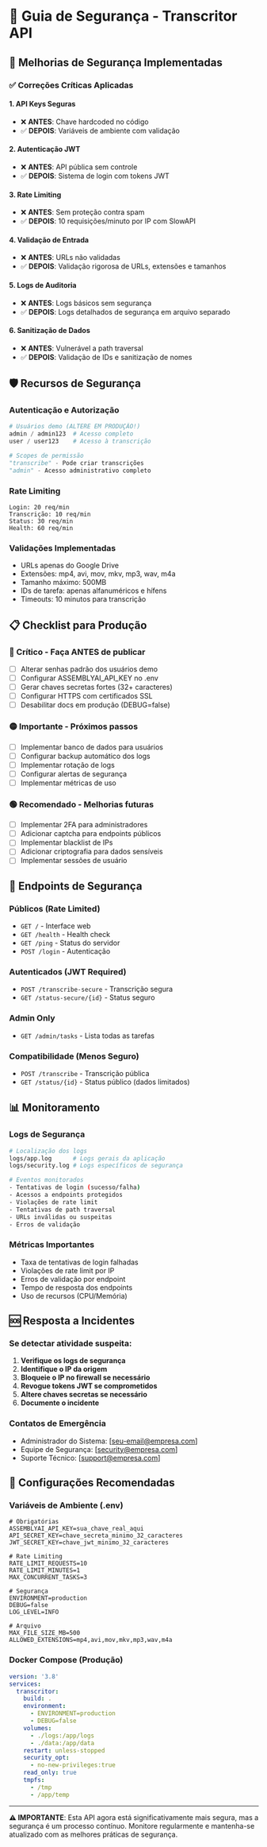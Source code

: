 # 🔐 Guia de Segurança - Transcritor API

## 🚨 Melhorias de Segurança Implementadas

### ✅ **Correções Críticas Aplicadas**

#### 1. **API Keys Seguras**
- ❌ **ANTES**: Chave hardcoded no código
- ✅ **DEPOIS**: Variáveis de ambiente com validação

#### 2. **Autenticação JWT**
- ❌ **ANTES**: API pública sem controle
- ✅ **DEPOIS**: Sistema de login com tokens JWT

#### 3. **Rate Limiting**
- ❌ **ANTES**: Sem proteção contra spam
- ✅ **DEPOIS**: 10 requisições/minuto por IP com SlowAPI

#### 4. **Validação de Entrada**
- ❌ **ANTES**: URLs não validadas
- ✅ **DEPOIS**: Validação rigorosa de URLs, extensões e tamanhos

#### 5. **Logs de Auditoria**
- ❌ **ANTES**: Logs básicos sem segurança
- ✅ **DEPOIS**: Logs detalhados de segurança em arquivo separado

#### 6. **Sanitização de Dados**
- ❌ **ANTES**: Vulnerável a path traversal
- ✅ **DEPOIS**: Validação de IDs e sanitização de nomes

## 🛡️ **Recursos de Segurança**

### **Autenticação e Autorização**
```python
# Usuários demo (ALTERE EM PRODUÇÃO!)
admin / admin123  # Acesso completo
user / user123    # Acesso à transcrição

# Scopes de permissão
"transcribe" - Pode criar transcrições
"admin" - Acesso administrativo completo
```

### **Rate Limiting**
```
Login: 20 req/min
Transcrição: 10 req/min
Status: 30 req/min
Health: 60 req/min
```

### **Validações Implementadas**
- URLs apenas do Google Drive
- Extensões: mp4, avi, mov, mkv, mp3, wav, m4a
- Tamanho máximo: 500MB
- IDs de tarefa: apenas alfanuméricos e hífens
- Timeouts: 10 minutos para transcrição

## 📋 **Checklist para Produção**

### **🔴 Crítico - Faça ANTES de publicar**
- [ ] Alterar senhas padrão dos usuários demo
- [ ] Configurar ASSEMBLYAI_API_KEY no .env
- [ ] Gerar chaves secretas fortes (32+ caracteres)
- [ ] Configurar HTTPS com certificados SSL
- [ ] Desabilitar docs em produção (DEBUG=false)

### **🟡 Importante - Próximos passos**
- [ ] Implementar banco de dados para usuários
- [ ] Configurar backup automático dos logs
- [ ] Implementar rotação de logs
- [ ] Configurar alertas de segurança
- [ ] Implementar métricas de uso

### **🟢 Recomendado - Melhorias futuras**
- [ ] Implementar 2FA para administradores
- [ ] Adicionar captcha para endpoints públicos
- [ ] Implementar blacklist de IPs
- [ ] Adicionar criptografia para dados sensíveis
- [ ] Implementar sessões de usuário

## 🚦 **Endpoints de Segurança**

### **Públicos (Rate Limited)**
- `GET /` - Interface web
- `GET /health` - Health check
- `GET /ping` - Status do servidor
- `POST /login` - Autenticação

### **Autenticados (JWT Required)**
- `POST /transcribe-secure` - Transcrição segura
- `GET /status-secure/{id}` - Status seguro

### **Admin Only**
- `GET /admin/tasks` - Lista todas as tarefas

### **Compatibilidade (Menos Seguro)**
- `POST /transcribe` - Transcrição pública
- `GET /status/{id}` - Status público (dados limitados)

## 📊 **Monitoramento**

### **Logs de Segurança**
```bash
# Localização dos logs
logs/app.log      # Logs gerais da aplicação
logs/security.log # Logs específicos de segurança

# Eventos monitorados
- Tentativas de login (sucesso/falha)
- Acessos a endpoints protegidos
- Violações de rate limit
- Tentativas de path traversal
- URLs inválidas ou suspeitas
- Erros de validação
```

### **Métricas Importantes**
- Taxa de tentativas de login falhadas
- Violações de rate limit por IP
- Erros de validação por endpoint
- Tempo de resposta dos endpoints
- Uso de recursos (CPU/Memória)

## 🆘 **Resposta a Incidentes**

### **Se detectar atividade suspeita:**
1. **Verifique os logs de segurança**
2. **Identifique o IP da origem**
3. **Bloqueie o IP no firewall se necessário**
4. **Revogue tokens JWT se comprometidos**
5. **Altere chaves secretas se necessário**
6. **Documente o incidente**

### **Contatos de Emergência**
- Administrador do Sistema: [seu-email@empresa.com]
- Equipe de Segurança: [security@empresa.com]
- Suporte Técnico: [support@empresa.com]

## 🔧 **Configurações Recomendadas**

### **Variáveis de Ambiente (.env)**
```env
# Obrigatórias
ASSEMBLYAI_API_KEY=sua_chave_real_aqui
API_SECRET_KEY=chave_secreta_minimo_32_caracteres
JWT_SECRET_KEY=chave_jwt_minimo_32_caracteres

# Rate Limiting
RATE_LIMIT_REQUESTS=10
RATE_LIMIT_MINUTES=1
MAX_CONCURRENT_TASKS=3

# Segurança
ENVIRONMENT=production
DEBUG=false
LOG_LEVEL=INFO

# Arquivo
MAX_FILE_SIZE_MB=500
ALLOWED_EXTENSIONS=mp4,avi,mov,mkv,mp3,wav,m4a
```

### **Docker Compose (Produção)**
```yaml
version: '3.8'
services:
  transcritor:
    build: .
    environment:
      - ENVIRONMENT=production
      - DEBUG=false
    volumes:
      - ./logs:/app/logs
      - ./data:/app/data
    restart: unless-stopped
    security_opt:
      - no-new-privileges:true
    read_only: true
    tmpfs:
      - /tmp
      - /app/temp
```

---

**⚠️ IMPORTANTE**: Esta API agora está significativamente mais segura, mas a segurança é um processo contínuo. Monitore regularmente e mantenha-se atualizado com as melhores práticas de segurança.